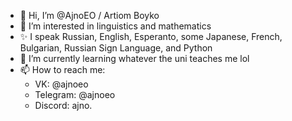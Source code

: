 - 👋 Hi, I’m @AjnoEO / Artiom Boyko
- 👀 I’m interested in linguistics and mathematics
- ✨ I speak Russian, English, Esperanto, some Japanese, French, Bulgarian, Russian Sign Language, and Python
- 🌱 I’m currently learning whatever the uni teaches me lol
- 📫 How to reach me:
  * VK:       @ajnoeo
  * Telegram: @ajnoeo
  * Discord:  ajno.

<!---
AjnoEO/AjnoEO is a ✨ special ✨ repository because its `README.md` (this file) appears on your GitHub profile.
You can click the Preview link to take a look at your changes.
--->
